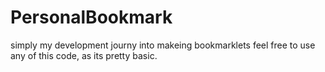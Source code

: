 # PersonalBookmark
simply my development journy into makeing bookmarklets
feel free to use any of this code, as its pretty basic.
